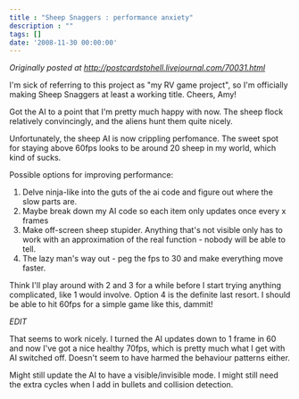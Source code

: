 ```yaml
---
title : "Sheep Snaggers : performance anxiety"
description : ""
tags: []
date: '2008-11-30 00:00:00'
---
```


<i>Originally posted at <a href="http://postcardstohell.livejournal.com/70031.html">http://postcardstohell.livejournal.com/70031.html</a></i>

I'm sick of referring to this project as "my RV game project", so I'm officially making Sheep Snaggers at least a working title. Cheers, Amy!

Got the AI to a point that I'm pretty much happy with now. The sheep flock relatively convincingly, and the aliens hunt them quite nicely. 

Unfortunately, the sheep AI is now crippling perfomance. The sweet spot for staying above 60fps looks to be around 20 sheep in my world, which kind of sucks.

<!--more-->

Possible options for improving performance:

1. Delve ninja-like into the guts of the ai code and figure out where the slow parts are.
2. Maybe break down my AI code so each item only updates once every x frames
3. Make off-screen sheep stupider. Anything that's not visible only has to work with an approximation of the real function - nobody will be able to tell.
4. The lazy man's way out - peg the fps to 30 and make everything move faster.

Think I'll play around with 2 and 3 for a while before I start trying anything complicated, like 1 would involve. Option 4 is the definite last resort. I should be able to hit 60fps for a simple game like this, dammit!

*EDIT*

That seems to work nicely. I turned the AI updates down to 1 frame in 60 and now I've got a nice healthy 70fps, which is pretty much what I get with AI switched off. Doesn't seem to have harmed the behaviour patterns either.

Might still update the AI to have a visible/invisible mode. I might still need the extra cycles when I add in bullets and collision detection.

